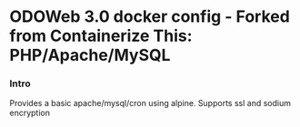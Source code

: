 ODOWeb 3.0 docker config - Forked from Containerize This: PHP/Apache/MySQL
===================================

### Intro
Provides a basic apache/mysql/cron using alpine. Supports ssl and sodium encryption

